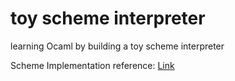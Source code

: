 # toy scheme interpreter

learning Ocaml by building a toy scheme interpreter

Scheme Implementation reference: [Link](https://inst.eecs.berkeley.edu/~cs61a/sp20/proj/scheme/#introduction)
